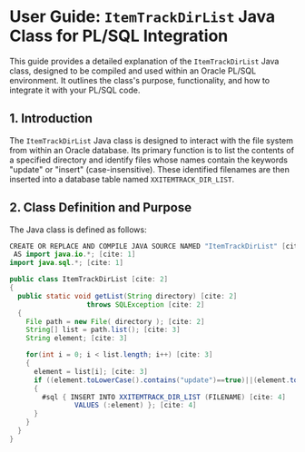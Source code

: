 # User Guide: `ItemTrackDirList` Java Class for PL/SQL Integration

This guide provides a detailed explanation of the `ItemTrackDirList` Java class, designed to be compiled and used within an Oracle PL/SQL environment. It outlines the class's purpose, functionality, and how to integrate it with your PL/SQL code.

## 1. Introduction

The `ItemTrackDirList` Java class is designed to interact with the file system from within an Oracle database. Its primary function is to list the contents of a specified directory and identify files whose names contain the keywords "update" or "insert" (case-insensitive). These identified filenames are then inserted into a database table named `XXITEMTRACK_DIR_LIST`.

## 2. Class Definition and Purpose

The Java class is defined as follows:

```java
CREATE OR REPLACE AND COMPILE JAVA SOURCE NAMED "ItemTrackDirList" [cite: 1]
 AS import java.io.*; [cite: 1]
import java.sql.*; [cite: 1]

public class ItemTrackDirList [cite: 2]
{
  public static void getList(String directory) [cite: 2]
                   throws SQLException [cite: 2]
  {
    File path = new File( directory ); [cite: 2]
    String[] list = path.list(); [cite: 3]
    String element; [cite: 3]

    for(int i = 0; i < list.length; i++) [cite: 3]
    {
      element = list[i]; [cite: 3]
      if ((element.toLowerCase().contains("update")==true)||(element.toLowerCase().contains("insert")==true)) [cite: 4]
      {
        #sql { INSERT INTO XXITEMTRACK_DIR_LIST (FILENAME) [cite: 4]
                VALUES (:element) }; [cite: 4]
      }
    }
  }
}